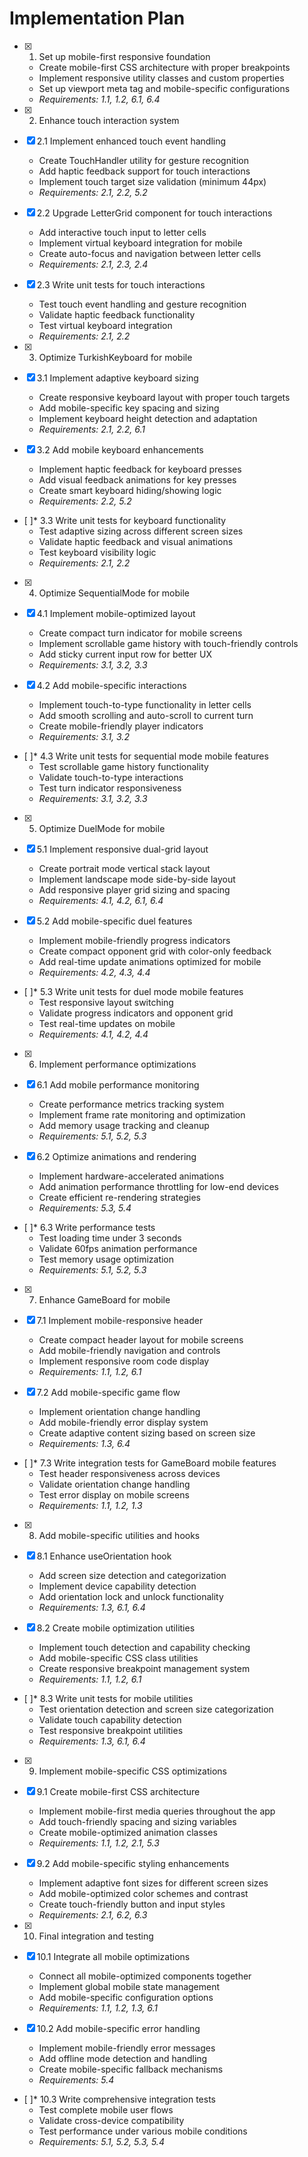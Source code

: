 # Implementation Plan

- [x] 1. Set up mobile-first responsive foundation
  - Create mobile-first CSS architecture with proper breakpoints
  - Implement responsive utility classes and custom properties
  - Set up viewport meta tag and mobile-specific configurations
  - _Requirements: 1.1, 1.2, 6.1, 6.4_

- [x] 2. Enhance touch interaction system
- [x] 2.1 Implement enhanced touch event handling
  - Create TouchHandler utility for gesture recognition
  - Add haptic feedback support for touch interactions
  - Implement touch target size validation (minimum 44px)
  - _Requirements: 2.1, 2.2, 5.2_

- [x] 2.2 Upgrade LetterGrid component for touch interactions
  - Add interactive touch input to letter cells
  - Implement virtual keyboard integration for mobile
  - Create auto-focus and navigation between letter cells
  - _Requirements: 2.1, 2.3, 2.4_

- [x] 2.3 Write unit tests for touch interactions
  - Test touch event handling and gesture recognition
  - Validate haptic feedback functionality
  - Test virtual keyboard integration
  - _Requirements: 2.1, 2.2_

- [x] 3. Optimize TurkishKeyboard for mobile
- [x] 3.1 Implement adaptive keyboard sizing
  - Create responsive keyboard layout with proper touch targets
  - Add mobile-specific key spacing and sizing
  - Implement keyboard height detection and adaptation
  - _Requirements: 2.1, 2.2, 6.1_

- [x] 3.2 Add mobile keyboard enhancements
  - Implement haptic feedback for keyboard presses
  - Add visual feedback animations for key presses
  - Create smart keyboard hiding/showing logic
  - _Requirements: 2.2, 5.2_

- [ ]* 3.3 Write unit tests for keyboard functionality
  - Test adaptive sizing across different screen sizes
  - Validate haptic feedback and visual animations
  - Test keyboard visibility logic
  - _Requirements: 2.1, 2.2_

- [x] 4. Optimize SequentialMode for mobile
- [x] 4.1 Implement mobile-optimized layout
  - Create compact turn indicator for mobile screens
  - Implement scrollable game history with touch-friendly controls
  - Add sticky current input row for better UX
  - _Requirements: 3.1, 3.2, 3.3_

- [x] 4.2 Add mobile-specific interactions
  - Implement touch-to-type functionality in letter cells
  - Add smooth scrolling and auto-scroll to current turn
  - Create mobile-friendly player indicators
  - _Requirements: 3.1, 3.2_

- [ ]* 4.3 Write unit tests for sequential mode mobile features
  - Test scrollable game history functionality
  - Validate touch-to-type interactions
  - Test turn indicator responsiveness
  - _Requirements: 3.1, 3.2, 3.3_

- [x] 5. Optimize DuelMode for mobile
- [x] 5.1 Implement responsive dual-grid layout
  - Create portrait mode vertical stack layout
  - Implement landscape mode side-by-side layout
  - Add responsive player grid sizing and spacing
  - _Requirements: 4.1, 4.2, 6.1, 6.4_

- [x] 5.2 Add mobile-specific duel features
  - Implement mobile-friendly progress indicators
  - Create compact opponent grid with color-only feedback
  - Add real-time update animations optimized for mobile
  - _Requirements: 4.2, 4.3, 4.4_

- [ ]* 5.3 Write unit tests for duel mode mobile features
  - Test responsive layout switching
  - Validate progress indicators and opponent grid
  - Test real-time updates on mobile
  - _Requirements: 4.1, 4.2, 4.4_

- [x] 6. Implement performance optimizations
- [x] 6.1 Add mobile performance monitoring
  - Create performance metrics tracking system
  - Implement frame rate monitoring and optimization
  - Add memory usage tracking and cleanup
  - _Requirements: 5.1, 5.2, 5.3_

- [x] 6.2 Optimize animations and rendering
  - Implement hardware-accelerated animations
  - Add animation performance throttling for low-end devices
  - Create efficient re-rendering strategies
  - _Requirements: 5.3, 5.4_

- [ ]* 6.3 Write performance tests
  - Test loading time under 3 seconds
  - Validate 60fps animation performance
  - Test memory usage optimization
  - _Requirements: 5.1, 5.2, 5.3_

- [x] 7. Enhance GameBoard for mobile
- [x] 7.1 Implement mobile-responsive header
  - Create compact header layout for mobile screens
  - Add mobile-friendly navigation and controls
  - Implement responsive room code display
  - _Requirements: 1.1, 1.2, 6.1_

- [x] 7.2 Add mobile-specific game flow
  - Implement orientation change handling
  - Add mobile-friendly error display system
  - Create adaptive content sizing based on screen size
  - _Requirements: 1.3, 6.4_

- [ ]* 7.3 Write integration tests for GameBoard mobile features
  - Test header responsiveness across devices
  - Validate orientation change handling
  - Test error display on mobile screens
  - _Requirements: 1.1, 1.2, 1.3_

- [x] 8. Add mobile-specific utilities and hooks
- [x] 8.1 Enhance useOrientation hook
  - Add screen size detection and categorization
  - Implement device capability detection
  - Add orientation lock and unlock functionality
  - _Requirements: 1.3, 6.1, 6.4_

- [x] 8.2 Create mobile optimization utilities
  - Implement touch detection and capability checking
  - Add mobile-specific CSS class utilities
  - Create responsive breakpoint management system
  - _Requirements: 1.1, 1.2, 6.1_

- [ ]* 8.3 Write unit tests for mobile utilities
  - Test orientation detection and screen size categorization
  - Validate touch capability detection
  - Test responsive breakpoint utilities
  - _Requirements: 1.3, 6.1, 6.4_

- [x] 9. Implement mobile-specific CSS optimizations
- [x] 9.1 Create mobile-first CSS architecture
  - Implement mobile-first media queries throughout the app
  - Add touch-friendly spacing and sizing variables
  - Create mobile-optimized animation classes
  - _Requirements: 1.1, 1.2, 2.1, 5.3_

- [x] 9.2 Add mobile-specific styling enhancements
  - Implement adaptive font sizes for different screen sizes
  - Add mobile-optimized color schemes and contrast
  - Create touch-friendly button and input styles
  - _Requirements: 2.1, 6.2, 6.3_

- [x] 10. Final integration and testing
- [x] 10.1 Integrate all mobile optimizations
  - Connect all mobile-optimized components together
  - Implement global mobile state management
  - Add mobile-specific configuration options
  - _Requirements: 1.1, 1.2, 1.3, 6.1_

- [x] 10.2 Add mobile-specific error handling
  - Implement mobile-friendly error messages
  - Add offline mode detection and handling
  - Create mobile-specific fallback mechanisms
  - _Requirements: 5.4_

- [ ]* 10.3 Write comprehensive integration tests
  - Test complete mobile user flows
  - Validate cross-device compatibility
  - Test performance under various mobile conditions
  - _Requirements: 5.1, 5.2, 5.3, 5.4_